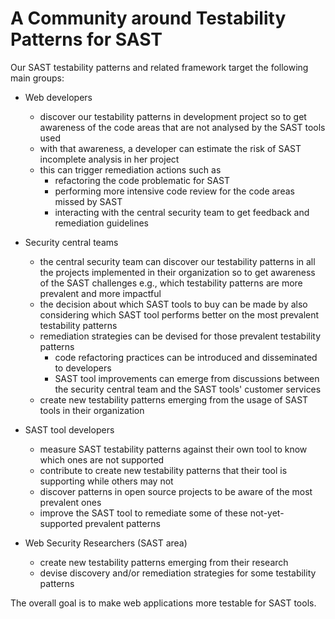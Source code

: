 # A Community around Testability Patterns for SAST

Our SAST testability patterns and related framework target the following main groups:

- Web developers
  - discover our testability patterns in development project so to get awareness of the code areas that are not analysed by the SAST tools used
  - with that awareness, a developer can estimate the risk of SAST incomplete analysis in her project
  - this can trigger remediation actions such as
    - refactoring the code problematic for SAST
    - performing more intensive code review for the code areas missed by SAST
    - interacting with the central security team to get feedback and remediation guidelines

- Security central teams
  - the central security team can discover our testability patterns in all the projects implemented in their organization so to get awareness of the SAST challenges e.g., which testability patterns are more prevalent and more impactful
  - the decision about which SAST tools to buy can be made by also considering which SAST tool performs better on the most prevalent testability patterns
  - remediation strategies can be devised for those prevalent testability patterns
    - code refactoring practices can be introduced and disseminated to developers
    - SAST tool improvements can emerge from discussions between the security central team and the SAST tools' customer services
  - create new testability patterns emerging from the usage of SAST tools in their organization

- SAST tool developers
  - measure SAST testability patterns against their own tool to know which ones are not supported
  - contribute to create new testability patterns that their tool is supporting while others may not
  - discover patterns in open source projects to be aware of the most prevalent ones
  - improve the SAST tool to remediate some of these not-yet-supported prevalent patterns

- Web Security Researchers (SAST area)
  - create new testability patterns emerging from their research
  - devise discovery and/or remediation strategies for some testability patterns

The overall goal is to make web applications more testable for SAST tools.
